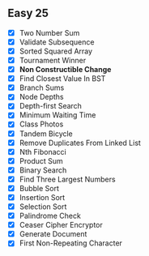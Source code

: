 ## Easy 25

- [x] Two Number Sum
- [x] Validate Subsequence
- [x] Sorted Squared Array
- [x] Tournament Winner
- [x] **Non Constructible Change**
- [x] Find Closest Value In BST
- [x] Branch Sums
- [x] Node Depths
- [x] Depth-first Search
- [x] Minimum Waiting Time
- [x] Class Photos
- [x] Tandem Bicycle
- [x] Remove Duplicates From Linked List
- [x] Nth Fibonacci
- [x] Product Sum
- [x] Binary Search
- [x] Find Three Largest Numbers
- [x] Bubble Sort
- [x] Insertion Sort
- [x] Selection Sort
- [x] Palindrome Check
- [x] Ceaser Cipher Encryptor
- [x] Generate Document
- [x] First Non-Repeating Character

